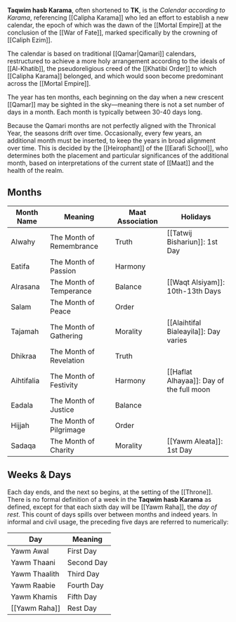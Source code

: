 **Taqwim hasb Karama**, often shortened to **TK**, is the *Calendar according to Karama*, referencing [[Calipha Karama]] who led an effort to establish a new calendar, the epoch of which was the dawn of the [[Mortal Empire]] at the conclusion of the [[War of Fate]], marked specifically by the crowning of [[Caliph Ezim]].

The calendar is based on traditional [[Qamar|Qamari]] calendars, restructured to achieve a more holy arrangement according to the ideals of [[Al-Khatib]], the pseudoreligious creed of the [[Khatibi Order]] to which [[Calipha Karama]] belonged, and which would soon become predominant across the [[Mortal Empire]].

The year has ten months, each beginning on the day when a new crescent [[Qamar]] may be sighted in the sky—meaning there is not a set number of days in a month. Each month is typically between 30-40 days long. 

Because the Qamari months are not perfectly aligned with the Thronical Year, the seasons drift over time. Occasionally, every few years, an additional month must be inserted, to keep the years in broad alignment over time. This is decided by the [[Heirophant]] of the [[Earafi School]], who determines both the placement and particular significances of the additional month, based on interpretations of the current state of [[Maat]] and the health of the realm.

## Months

| Month Name | Meaning                  | Maat Association | Holidays                                 |
| ---------- | ------------------------ | ---------------- | ---------------------------------------- |
| Alwahy     | The Month of Remembrance | Truth            | [[Tatwij Bishariun]]: 1st Day            |
| Eatifa     | The Month of Passion     | Harmony          |                                          |
| Alrasana   | The Month of Temperance  | Balance          | [[Waqt Alsiyam]]: 10th-13th Days         |
| Salam      | The Month of Peace       | Order            |                                          |
| Tajamah    | The Month of Gathering   | Morality         | [[Alaihtifal Bialeayila]]: Day varies    |
| Dhikraa    | The Month of Revelation  | Truth            |                                          |
| Aihtifalia | The Month of Festivity   | Harmony          | [[Haflat Alhayaa]]: Day of the full moon |
| Eadala     | The Month of Justice     | Balance          |                                          |
| Hijjah     | The Month of Pilgrimage  | Order            |                                          |
| Sadaqa     | The Month of Charity     | Morality         | [[Yawm Aleata]]: 1st Day                 |

## Weeks & Days

Each day ends, and the next so begins, at the setting of the [[Throne]]. There is no formal definition of a week in the **Taqwim hasb Karama** as defined, except for that each sixth day will be [[Yawm Raha]], the *day of rest*. This count of days spills over between months and indeed years. In informal and civil usage, the preceding five days are referred to numerically:

| Day           | Meaning    |
| ------------- | ---------- |
| Yawm Awal     | First Day  |
| Yawm Thaani   | Second Day |
| Yawm Thaalith | Third Day  |
| Yawm Raabie   | Fourth Day |
| Yawm Khamis   | Fifth Day  |
| [[Yawm Raha]] | Rest Day   |
